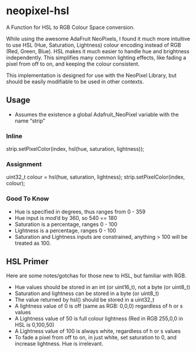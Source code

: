 # neopixel-hsl
A Function for HSL to RGB Colour Space conversion. 

While using the awesome AdaFruit NeoPixels, I found it much more intuitive to use HSL (Hue, Saturation, Lightness) colour encoding instead of RGB (Red, Green, Blue). HSL makes it much easier to handle hue and brightness independently. This simplifies many common lighting effects, like fading a pixel from off to on, and keeping the colour consistent. 

This implementation is designed for use with the NeoPixel Library, but should be easily modifiable to be used in other contexts. 

## Usage

* Assumes the existence a global Adafruit_NeoPixel variable with the name “strip” 

### Inline
strip.setPixelColor(index, hsl(hue, saturation, lightness));

### Assignment
uint32_t colour = hsl(hue, saturation, lightness);
strip.setPixelColor(index, colour);

### Good To Know
* Hue is specified in degrees, thus ranges from 0 - 359
* Hue input is mod’d by 360, so 540 == 180
* Saturation is a percentage, ranges 0 - 100
* Lightness is a percentage, ranges 0 - 100
* Saturation and Lightness inputs are constrained, anything > 100 will be treated as 100.

## HSL Primer

Here are some notes/gotchas for those new to HSL, but familiar with RGB.

* Hue values should be stored in an int (or uint16_t), not a byte (or uint8_t)
* Saturation and lightness can be stored in a byte (or uint8_t)
* The value returned by hsl() should be stored in a uint32_t
* A lightness value of 0 is off (same as RGB: 0,0,0) regardless of h or s values
* A Lightness value of 50 is full colour lightness (Red in RGB 255,0,0 in HSL is 0,100,50)
* A Lightness value of 100 is always white, regardless of h or s values
* To fade a pixel from off to on, in just white, set saturation to 0, and increase lightness. Hue is irrelevant. 





